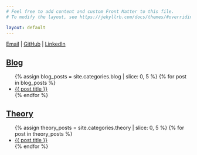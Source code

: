 ```yaml
---
# Feel free to add content and custom Front Matter to this file.
# To modify the layout, see https://jekyllrb.com/docs/themes/#overriding-theme-defaults

layout: default
---
```


[Email](mailto:alfred.cl.wong@gmail.com) \| [GitHub](https://github.com/alfredclwong) \| [LinkedIn](https://www.linkedin.com/in/alfred--wong)

<section>
  <h2><a href="/blog/">Blog</a></h2>
  <ul>
    {% assign blog_posts = site.categories.blog | slice: 0, 5 %}
    {% for post in blog_posts %}
      <li><a href="{{ post.url }}">{{ post.title }}</a></li>
    {% endfor %}
  </ul>
</section>

<section>
  <h2><a href="/theory/">Theory</a></h2>
  <ul>
    {% assign theory_posts = site.categories.theory | slice: 0, 5 %}
    {% for post in theory_posts %}
      <li><a href="{{ post.url }}">{{ post.title }}</a></li>
    {% endfor %}
  </ul>
</section>
